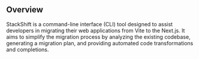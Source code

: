 ## Overview
StackShift is a command-line interface (CLI) tool designed to assist developers in migrating their web applications from Vite to the Next.js. It aims to simplify the migration process by analyzing the existing codebase, generating a migration plan, and providing automated code transformations and completions.